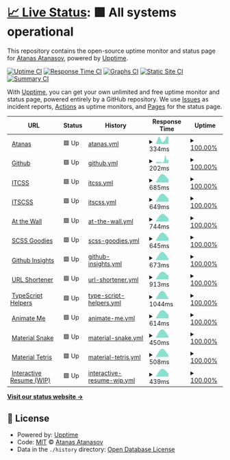 # [📈 Live Status](https://scriptex.github.io/uptime): <!--live status--> **🟩 All systems operational**

This repository contains the open-source uptime monitor and status page for [Atanas Atanasov](https://atanas.info), powered by [Upptime](https://github.com/upptime/upptime).

[![Uptime CI](https://github.com/scriptex/uptime/workflows/Uptime%20CI/badge.svg)](https://github.com/scriptex/uptime/actions?query=workflow%3A%22Uptime+CI%22)
[![Response Time CI](https://github.com/scriptex/uptime/workflows/Response%20Time%20CI/badge.svg)](https://github.com/scriptex/uptime/actions?query=workflow%3A%22Response+Time+CI%22)
[![Graphs CI](https://github.com/scriptex/uptime/workflows/Graphs%20CI/badge.svg)](https://github.com/scriptex/uptime/actions?query=workflow%3A%22Graphs+CI%22)
[![Static Site CI](https://github.com/scriptex/uptime/workflows/Static%20Site%20CI/badge.svg)](https://github.com/scriptex/uptime/actions?query=workflow%3A%22Static+Site+CI%22)
[![Summary CI](https://github.com/scriptex/uptime/workflows/Summary%20CI/badge.svg)](https://github.com/scriptex/uptime/actions?query=workflow%3A%22Summary+CI%22)

With [Upptime](https://upptime.js.org), you can get your own unlimited and free uptime monitor and status page, powered entirely by a GitHub repository. We use [Issues](https://github.com/scriptex/uptime/issues) as incident reports, [Actions](https://github.com/scriptex/uptime/actions) as uptime monitors, and [Pages](https://scriptex.github.io/uptime) for the status page.

<!--start: status pages-->
<!-- This summary is generated by Upptime (https://github.com/upptime/upptime) -->
<!-- Do not edit this manually, your changes will be overwritten -->
<!-- prettier-ignore -->
| URL | Status | History | Response Time | Uptime |
| --- | ------ | ------- | ------------- | ------ |
| <img alt="" src="https://favicons.githubusercontent.com/atanas.info" height="13"> [Atanas](https://atanas.info) | 🟩 Up | [atanas.yml](https://github.com/scriptex/uptime/commits/master/history/atanas.yml) | <details><summary><img alt="Response time graph" src="./graphs/atanas/response-time-week.png" height="20"> 334ms</summary><br><a href="https://scriptex.github.io/uptime/history/atanas"><img alt="Response time 334" src="https://img.shields.io/endpoint?url=https%3A%2F%2Fraw.githubusercontent.com%2Fscriptex%2Fuptime%2Fmaster%2Fapi%2Fatanas%2Fresponse-time.json"></a><br><a href="https://scriptex.github.io/uptime/history/atanas"><img alt="24-hour response time 504" src="https://img.shields.io/endpoint?url=https%3A%2F%2Fraw.githubusercontent.com%2Fscriptex%2Fuptime%2Fmaster%2Fapi%2Fatanas%2Fresponse-time-day.json"></a><br><a href="https://scriptex.github.io/uptime/history/atanas"><img alt="7-day response time 334" src="https://img.shields.io/endpoint?url=https%3A%2F%2Fraw.githubusercontent.com%2Fscriptex%2Fuptime%2Fmaster%2Fapi%2Fatanas%2Fresponse-time-week.json"></a><br><a href="https://scriptex.github.io/uptime/history/atanas"><img alt="30-day response time 334" src="https://img.shields.io/endpoint?url=https%3A%2F%2Fraw.githubusercontent.com%2Fscriptex%2Fuptime%2Fmaster%2Fapi%2Fatanas%2Fresponse-time-month.json"></a><br><a href="https://scriptex.github.io/uptime/history/atanas"><img alt="1-year response time 334" src="https://img.shields.io/endpoint?url=https%3A%2F%2Fraw.githubusercontent.com%2Fscriptex%2Fuptime%2Fmaster%2Fapi%2Fatanas%2Fresponse-time-year.json"></a></details> | <details><summary><a href="https://scriptex.github.io/uptime/history/atanas">100.00%</a></summary><a href="https://scriptex.github.io/uptime/history/atanas"><img alt="All-time uptime 100.00%" src="https://img.shields.io/endpoint?url=https%3A%2F%2Fraw.githubusercontent.com%2Fscriptex%2Fuptime%2Fmaster%2Fapi%2Fatanas%2Fuptime.json"></a><br><a href="https://scriptex.github.io/uptime/history/atanas"><img alt="24-hour uptime 100.00%" src="https://img.shields.io/endpoint?url=https%3A%2F%2Fraw.githubusercontent.com%2Fscriptex%2Fuptime%2Fmaster%2Fapi%2Fatanas%2Fuptime-day.json"></a><br><a href="https://scriptex.github.io/uptime/history/atanas"><img alt="7-day uptime 100.00%" src="https://img.shields.io/endpoint?url=https%3A%2F%2Fraw.githubusercontent.com%2Fscriptex%2Fuptime%2Fmaster%2Fapi%2Fatanas%2Fuptime-week.json"></a><br><a href="https://scriptex.github.io/uptime/history/atanas"><img alt="30-day uptime 100.00%" src="https://img.shields.io/endpoint?url=https%3A%2F%2Fraw.githubusercontent.com%2Fscriptex%2Fuptime%2Fmaster%2Fapi%2Fatanas%2Fuptime-month.json"></a><br><a href="https://scriptex.github.io/uptime/history/atanas"><img alt="1-year uptime 100.00%" src="https://img.shields.io/endpoint?url=https%3A%2F%2Fraw.githubusercontent.com%2Fscriptex%2Fuptime%2Fmaster%2Fapi%2Fatanas%2Fuptime-year.json"></a></details>
| <img alt="" src="https://favicons.githubusercontent.com/github.com" height="13"> [Github](https://github.com) | 🟩 Up | [github.yml](https://github.com/scriptex/uptime/commits/master/history/github.yml) | <details><summary><img alt="Response time graph" src="./graphs/github/response-time-week.png" height="20"> 202ms</summary><br><a href="https://scriptex.github.io/uptime/history/github"><img alt="Response time 202" src="https://img.shields.io/endpoint?url=https%3A%2F%2Fraw.githubusercontent.com%2Fscriptex%2Fuptime%2Fmaster%2Fapi%2Fgithub%2Fresponse-time.json"></a><br><a href="https://scriptex.github.io/uptime/history/github"><img alt="24-hour response time 266" src="https://img.shields.io/endpoint?url=https%3A%2F%2Fraw.githubusercontent.com%2Fscriptex%2Fuptime%2Fmaster%2Fapi%2Fgithub%2Fresponse-time-day.json"></a><br><a href="https://scriptex.github.io/uptime/history/github"><img alt="7-day response time 202" src="https://img.shields.io/endpoint?url=https%3A%2F%2Fraw.githubusercontent.com%2Fscriptex%2Fuptime%2Fmaster%2Fapi%2Fgithub%2Fresponse-time-week.json"></a><br><a href="https://scriptex.github.io/uptime/history/github"><img alt="30-day response time 202" src="https://img.shields.io/endpoint?url=https%3A%2F%2Fraw.githubusercontent.com%2Fscriptex%2Fuptime%2Fmaster%2Fapi%2Fgithub%2Fresponse-time-month.json"></a><br><a href="https://scriptex.github.io/uptime/history/github"><img alt="1-year response time 202" src="https://img.shields.io/endpoint?url=https%3A%2F%2Fraw.githubusercontent.com%2Fscriptex%2Fuptime%2Fmaster%2Fapi%2Fgithub%2Fresponse-time-year.json"></a></details> | <details><summary><a href="https://scriptex.github.io/uptime/history/github">100.00%</a></summary><a href="https://scriptex.github.io/uptime/history/github"><img alt="All-time uptime 100.00%" src="https://img.shields.io/endpoint?url=https%3A%2F%2Fraw.githubusercontent.com%2Fscriptex%2Fuptime%2Fmaster%2Fapi%2Fgithub%2Fuptime.json"></a><br><a href="https://scriptex.github.io/uptime/history/github"><img alt="24-hour uptime 100.00%" src="https://img.shields.io/endpoint?url=https%3A%2F%2Fraw.githubusercontent.com%2Fscriptex%2Fuptime%2Fmaster%2Fapi%2Fgithub%2Fuptime-day.json"></a><br><a href="https://scriptex.github.io/uptime/history/github"><img alt="7-day uptime 100.00%" src="https://img.shields.io/endpoint?url=https%3A%2F%2Fraw.githubusercontent.com%2Fscriptex%2Fuptime%2Fmaster%2Fapi%2Fgithub%2Fuptime-week.json"></a><br><a href="https://scriptex.github.io/uptime/history/github"><img alt="30-day uptime 100.00%" src="https://img.shields.io/endpoint?url=https%3A%2F%2Fraw.githubusercontent.com%2Fscriptex%2Fuptime%2Fmaster%2Fapi%2Fgithub%2Fuptime-month.json"></a><br><a href="https://scriptex.github.io/uptime/history/github"><img alt="1-year uptime 100.00%" src="https://img.shields.io/endpoint?url=https%3A%2F%2Fraw.githubusercontent.com%2Fscriptex%2Fuptime%2Fmaster%2Fapi%2Fgithub%2Fuptime-year.json"></a></details>
| <img alt="" src="https://favicons.githubusercontent.com/itcss.atanas.info" height="13"> [ITCSS](https://itcss.atanas.info) | 🟩 Up | [itcss.yml](https://github.com/scriptex/uptime/commits/master/history/itcss.yml) | <details><summary><img alt="Response time graph" src="./graphs/itcss/response-time-week.png" height="20"> 685ms</summary><br><a href="https://scriptex.github.io/uptime/history/itcss"><img alt="Response time 685" src="https://img.shields.io/endpoint?url=https%3A%2F%2Fraw.githubusercontent.com%2Fscriptex%2Fuptime%2Fmaster%2Fapi%2Fitcss%2Fresponse-time.json"></a><br><a href="https://scriptex.github.io/uptime/history/itcss"><img alt="24-hour response time 685" src="https://img.shields.io/endpoint?url=https%3A%2F%2Fraw.githubusercontent.com%2Fscriptex%2Fuptime%2Fmaster%2Fapi%2Fitcss%2Fresponse-time-day.json"></a><br><a href="https://scriptex.github.io/uptime/history/itcss"><img alt="7-day response time 685" src="https://img.shields.io/endpoint?url=https%3A%2F%2Fraw.githubusercontent.com%2Fscriptex%2Fuptime%2Fmaster%2Fapi%2Fitcss%2Fresponse-time-week.json"></a><br><a href="https://scriptex.github.io/uptime/history/itcss"><img alt="30-day response time 685" src="https://img.shields.io/endpoint?url=https%3A%2F%2Fraw.githubusercontent.com%2Fscriptex%2Fuptime%2Fmaster%2Fapi%2Fitcss%2Fresponse-time-month.json"></a><br><a href="https://scriptex.github.io/uptime/history/itcss"><img alt="1-year response time 685" src="https://img.shields.io/endpoint?url=https%3A%2F%2Fraw.githubusercontent.com%2Fscriptex%2Fuptime%2Fmaster%2Fapi%2Fitcss%2Fresponse-time-year.json"></a></details> | <details><summary><a href="https://scriptex.github.io/uptime/history/itcss">100.00%</a></summary><a href="https://scriptex.github.io/uptime/history/itcss"><img alt="All-time uptime 100.00%" src="https://img.shields.io/endpoint?url=https%3A%2F%2Fraw.githubusercontent.com%2Fscriptex%2Fuptime%2Fmaster%2Fapi%2Fitcss%2Fuptime.json"></a><br><a href="https://scriptex.github.io/uptime/history/itcss"><img alt="24-hour uptime 100.00%" src="https://img.shields.io/endpoint?url=https%3A%2F%2Fraw.githubusercontent.com%2Fscriptex%2Fuptime%2Fmaster%2Fapi%2Fitcss%2Fuptime-day.json"></a><br><a href="https://scriptex.github.io/uptime/history/itcss"><img alt="7-day uptime 100.00%" src="https://img.shields.io/endpoint?url=https%3A%2F%2Fraw.githubusercontent.com%2Fscriptex%2Fuptime%2Fmaster%2Fapi%2Fitcss%2Fuptime-week.json"></a><br><a href="https://scriptex.github.io/uptime/history/itcss"><img alt="30-day uptime 100.00%" src="https://img.shields.io/endpoint?url=https%3A%2F%2Fraw.githubusercontent.com%2Fscriptex%2Fuptime%2Fmaster%2Fapi%2Fitcss%2Fuptime-month.json"></a><br><a href="https://scriptex.github.io/uptime/history/itcss"><img alt="1-year uptime 100.00%" src="https://img.shields.io/endpoint?url=https%3A%2F%2Fraw.githubusercontent.com%2Fscriptex%2Fuptime%2Fmaster%2Fapi%2Fitcss%2Fuptime-year.json"></a></details>
| <img alt="" src="https://favicons.githubusercontent.com/itscss.atanas.info" height="13"> [ITSCSS](https://itscss.atanas.info) | 🟩 Up | [itscss.yml](https://github.com/scriptex/uptime/commits/master/history/itscss.yml) | <details><summary><img alt="Response time graph" src="./graphs/itscss/response-time-week.png" height="20"> 649ms</summary><br><a href="https://scriptex.github.io/uptime/history/itscss"><img alt="Response time 649" src="https://img.shields.io/endpoint?url=https%3A%2F%2Fraw.githubusercontent.com%2Fscriptex%2Fuptime%2Fmaster%2Fapi%2Fitscss%2Fresponse-time.json"></a><br><a href="https://scriptex.github.io/uptime/history/itscss"><img alt="24-hour response time 649" src="https://img.shields.io/endpoint?url=https%3A%2F%2Fraw.githubusercontent.com%2Fscriptex%2Fuptime%2Fmaster%2Fapi%2Fitscss%2Fresponse-time-day.json"></a><br><a href="https://scriptex.github.io/uptime/history/itscss"><img alt="7-day response time 649" src="https://img.shields.io/endpoint?url=https%3A%2F%2Fraw.githubusercontent.com%2Fscriptex%2Fuptime%2Fmaster%2Fapi%2Fitscss%2Fresponse-time-week.json"></a><br><a href="https://scriptex.github.io/uptime/history/itscss"><img alt="30-day response time 649" src="https://img.shields.io/endpoint?url=https%3A%2F%2Fraw.githubusercontent.com%2Fscriptex%2Fuptime%2Fmaster%2Fapi%2Fitscss%2Fresponse-time-month.json"></a><br><a href="https://scriptex.github.io/uptime/history/itscss"><img alt="1-year response time 649" src="https://img.shields.io/endpoint?url=https%3A%2F%2Fraw.githubusercontent.com%2Fscriptex%2Fuptime%2Fmaster%2Fapi%2Fitscss%2Fresponse-time-year.json"></a></details> | <details><summary><a href="https://scriptex.github.io/uptime/history/itscss">100.00%</a></summary><a href="https://scriptex.github.io/uptime/history/itscss"><img alt="All-time uptime 100.00%" src="https://img.shields.io/endpoint?url=https%3A%2F%2Fraw.githubusercontent.com%2Fscriptex%2Fuptime%2Fmaster%2Fapi%2Fitscss%2Fuptime.json"></a><br><a href="https://scriptex.github.io/uptime/history/itscss"><img alt="24-hour uptime 100.00%" src="https://img.shields.io/endpoint?url=https%3A%2F%2Fraw.githubusercontent.com%2Fscriptex%2Fuptime%2Fmaster%2Fapi%2Fitscss%2Fuptime-day.json"></a><br><a href="https://scriptex.github.io/uptime/history/itscss"><img alt="7-day uptime 100.00%" src="https://img.shields.io/endpoint?url=https%3A%2F%2Fraw.githubusercontent.com%2Fscriptex%2Fuptime%2Fmaster%2Fapi%2Fitscss%2Fuptime-week.json"></a><br><a href="https://scriptex.github.io/uptime/history/itscss"><img alt="30-day uptime 100.00%" src="https://img.shields.io/endpoint?url=https%3A%2F%2Fraw.githubusercontent.com%2Fscriptex%2Fuptime%2Fmaster%2Fapi%2Fitscss%2Fuptime-month.json"></a><br><a href="https://scriptex.github.io/uptime/history/itscss"><img alt="1-year uptime 100.00%" src="https://img.shields.io/endpoint?url=https%3A%2F%2Fraw.githubusercontent.com%2Fscriptex%2Fuptime%2Fmaster%2Fapi%2Fitscss%2Fuptime-year.json"></a></details>
| <img alt="" src="https://favicons.githubusercontent.com/at-the-wall.atanas.info" height="13"> [At the Wall](https://at-the-wall.atanas.info) | 🟩 Up | [at-the-wall.yml](https://github.com/scriptex/uptime/commits/master/history/at-the-wall.yml) | <details><summary><img alt="Response time graph" src="./graphs/at-the-wall/response-time-week.png" height="20"> 744ms</summary><br><a href="https://scriptex.github.io/uptime/history/at-the-wall"><img alt="Response time 744" src="https://img.shields.io/endpoint?url=https%3A%2F%2Fraw.githubusercontent.com%2Fscriptex%2Fuptime%2Fmaster%2Fapi%2Fat-the-wall%2Fresponse-time.json"></a><br><a href="https://scriptex.github.io/uptime/history/at-the-wall"><img alt="24-hour response time 744" src="https://img.shields.io/endpoint?url=https%3A%2F%2Fraw.githubusercontent.com%2Fscriptex%2Fuptime%2Fmaster%2Fapi%2Fat-the-wall%2Fresponse-time-day.json"></a><br><a href="https://scriptex.github.io/uptime/history/at-the-wall"><img alt="7-day response time 744" src="https://img.shields.io/endpoint?url=https%3A%2F%2Fraw.githubusercontent.com%2Fscriptex%2Fuptime%2Fmaster%2Fapi%2Fat-the-wall%2Fresponse-time-week.json"></a><br><a href="https://scriptex.github.io/uptime/history/at-the-wall"><img alt="30-day response time 744" src="https://img.shields.io/endpoint?url=https%3A%2F%2Fraw.githubusercontent.com%2Fscriptex%2Fuptime%2Fmaster%2Fapi%2Fat-the-wall%2Fresponse-time-month.json"></a><br><a href="https://scriptex.github.io/uptime/history/at-the-wall"><img alt="1-year response time 744" src="https://img.shields.io/endpoint?url=https%3A%2F%2Fraw.githubusercontent.com%2Fscriptex%2Fuptime%2Fmaster%2Fapi%2Fat-the-wall%2Fresponse-time-year.json"></a></details> | <details><summary><a href="https://scriptex.github.io/uptime/history/at-the-wall">100.00%</a></summary><a href="https://scriptex.github.io/uptime/history/at-the-wall"><img alt="All-time uptime 100.00%" src="https://img.shields.io/endpoint?url=https%3A%2F%2Fraw.githubusercontent.com%2Fscriptex%2Fuptime%2Fmaster%2Fapi%2Fat-the-wall%2Fuptime.json"></a><br><a href="https://scriptex.github.io/uptime/history/at-the-wall"><img alt="24-hour uptime 100.00%" src="https://img.shields.io/endpoint?url=https%3A%2F%2Fraw.githubusercontent.com%2Fscriptex%2Fuptime%2Fmaster%2Fapi%2Fat-the-wall%2Fuptime-day.json"></a><br><a href="https://scriptex.github.io/uptime/history/at-the-wall"><img alt="7-day uptime 100.00%" src="https://img.shields.io/endpoint?url=https%3A%2F%2Fraw.githubusercontent.com%2Fscriptex%2Fuptime%2Fmaster%2Fapi%2Fat-the-wall%2Fuptime-week.json"></a><br><a href="https://scriptex.github.io/uptime/history/at-the-wall"><img alt="30-day uptime 100.00%" src="https://img.shields.io/endpoint?url=https%3A%2F%2Fraw.githubusercontent.com%2Fscriptex%2Fuptime%2Fmaster%2Fapi%2Fat-the-wall%2Fuptime-month.json"></a><br><a href="https://scriptex.github.io/uptime/history/at-the-wall"><img alt="1-year uptime 100.00%" src="https://img.shields.io/endpoint?url=https%3A%2F%2Fraw.githubusercontent.com%2Fscriptex%2Fuptime%2Fmaster%2Fapi%2Fat-the-wall%2Fuptime-year.json"></a></details>
| <img alt="" src="https://favicons.githubusercontent.com/scss-goodies.atanas.info" height="13"> [SCSS Goodies](https://scss-goodies.atanas.info) | 🟩 Up | [scss-goodies.yml](https://github.com/scriptex/uptime/commits/master/history/scss-goodies.yml) | <details><summary><img alt="Response time graph" src="./graphs/scss-goodies/response-time-week.png" height="20"> 645ms</summary><br><a href="https://scriptex.github.io/uptime/history/scss-goodies"><img alt="Response time 645" src="https://img.shields.io/endpoint?url=https%3A%2F%2Fraw.githubusercontent.com%2Fscriptex%2Fuptime%2Fmaster%2Fapi%2Fscss-goodies%2Fresponse-time.json"></a><br><a href="https://scriptex.github.io/uptime/history/scss-goodies"><img alt="24-hour response time 645" src="https://img.shields.io/endpoint?url=https%3A%2F%2Fraw.githubusercontent.com%2Fscriptex%2Fuptime%2Fmaster%2Fapi%2Fscss-goodies%2Fresponse-time-day.json"></a><br><a href="https://scriptex.github.io/uptime/history/scss-goodies"><img alt="7-day response time 645" src="https://img.shields.io/endpoint?url=https%3A%2F%2Fraw.githubusercontent.com%2Fscriptex%2Fuptime%2Fmaster%2Fapi%2Fscss-goodies%2Fresponse-time-week.json"></a><br><a href="https://scriptex.github.io/uptime/history/scss-goodies"><img alt="30-day response time 645" src="https://img.shields.io/endpoint?url=https%3A%2F%2Fraw.githubusercontent.com%2Fscriptex%2Fuptime%2Fmaster%2Fapi%2Fscss-goodies%2Fresponse-time-month.json"></a><br><a href="https://scriptex.github.io/uptime/history/scss-goodies"><img alt="1-year response time 645" src="https://img.shields.io/endpoint?url=https%3A%2F%2Fraw.githubusercontent.com%2Fscriptex%2Fuptime%2Fmaster%2Fapi%2Fscss-goodies%2Fresponse-time-year.json"></a></details> | <details><summary><a href="https://scriptex.github.io/uptime/history/scss-goodies">100.00%</a></summary><a href="https://scriptex.github.io/uptime/history/scss-goodies"><img alt="All-time uptime 100.00%" src="https://img.shields.io/endpoint?url=https%3A%2F%2Fraw.githubusercontent.com%2Fscriptex%2Fuptime%2Fmaster%2Fapi%2Fscss-goodies%2Fuptime.json"></a><br><a href="https://scriptex.github.io/uptime/history/scss-goodies"><img alt="24-hour uptime 100.00%" src="https://img.shields.io/endpoint?url=https%3A%2F%2Fraw.githubusercontent.com%2Fscriptex%2Fuptime%2Fmaster%2Fapi%2Fscss-goodies%2Fuptime-day.json"></a><br><a href="https://scriptex.github.io/uptime/history/scss-goodies"><img alt="7-day uptime 100.00%" src="https://img.shields.io/endpoint?url=https%3A%2F%2Fraw.githubusercontent.com%2Fscriptex%2Fuptime%2Fmaster%2Fapi%2Fscss-goodies%2Fuptime-week.json"></a><br><a href="https://scriptex.github.io/uptime/history/scss-goodies"><img alt="30-day uptime 100.00%" src="https://img.shields.io/endpoint?url=https%3A%2F%2Fraw.githubusercontent.com%2Fscriptex%2Fuptime%2Fmaster%2Fapi%2Fscss-goodies%2Fuptime-month.json"></a><br><a href="https://scriptex.github.io/uptime/history/scss-goodies"><img alt="1-year uptime 100.00%" src="https://img.shields.io/endpoint?url=https%3A%2F%2Fraw.githubusercontent.com%2Fscriptex%2Fuptime%2Fmaster%2Fapi%2Fscss-goodies%2Fuptime-year.json"></a></details>
| <img alt="" src="https://favicons.githubusercontent.com/github-insights.atanas.info" height="13"> [Github Insights](https://github-insights.atanas.info) | 🟩 Up | [github-insights.yml](https://github.com/scriptex/uptime/commits/master/history/github-insights.yml) | <details><summary><img alt="Response time graph" src="./graphs/github-insights/response-time-week.png" height="20"> 673ms</summary><br><a href="https://scriptex.github.io/uptime/history/github-insights"><img alt="Response time 673" src="https://img.shields.io/endpoint?url=https%3A%2F%2Fraw.githubusercontent.com%2Fscriptex%2Fuptime%2Fmaster%2Fapi%2Fgithub-insights%2Fresponse-time.json"></a><br><a href="https://scriptex.github.io/uptime/history/github-insights"><img alt="24-hour response time 673" src="https://img.shields.io/endpoint?url=https%3A%2F%2Fraw.githubusercontent.com%2Fscriptex%2Fuptime%2Fmaster%2Fapi%2Fgithub-insights%2Fresponse-time-day.json"></a><br><a href="https://scriptex.github.io/uptime/history/github-insights"><img alt="7-day response time 673" src="https://img.shields.io/endpoint?url=https%3A%2F%2Fraw.githubusercontent.com%2Fscriptex%2Fuptime%2Fmaster%2Fapi%2Fgithub-insights%2Fresponse-time-week.json"></a><br><a href="https://scriptex.github.io/uptime/history/github-insights"><img alt="30-day response time 673" src="https://img.shields.io/endpoint?url=https%3A%2F%2Fraw.githubusercontent.com%2Fscriptex%2Fuptime%2Fmaster%2Fapi%2Fgithub-insights%2Fresponse-time-month.json"></a><br><a href="https://scriptex.github.io/uptime/history/github-insights"><img alt="1-year response time 673" src="https://img.shields.io/endpoint?url=https%3A%2F%2Fraw.githubusercontent.com%2Fscriptex%2Fuptime%2Fmaster%2Fapi%2Fgithub-insights%2Fresponse-time-year.json"></a></details> | <details><summary><a href="https://scriptex.github.io/uptime/history/github-insights">100.00%</a></summary><a href="https://scriptex.github.io/uptime/history/github-insights"><img alt="All-time uptime 100.00%" src="https://img.shields.io/endpoint?url=https%3A%2F%2Fraw.githubusercontent.com%2Fscriptex%2Fuptime%2Fmaster%2Fapi%2Fgithub-insights%2Fuptime.json"></a><br><a href="https://scriptex.github.io/uptime/history/github-insights"><img alt="24-hour uptime 100.00%" src="https://img.shields.io/endpoint?url=https%3A%2F%2Fraw.githubusercontent.com%2Fscriptex%2Fuptime%2Fmaster%2Fapi%2Fgithub-insights%2Fuptime-day.json"></a><br><a href="https://scriptex.github.io/uptime/history/github-insights"><img alt="7-day uptime 100.00%" src="https://img.shields.io/endpoint?url=https%3A%2F%2Fraw.githubusercontent.com%2Fscriptex%2Fuptime%2Fmaster%2Fapi%2Fgithub-insights%2Fuptime-week.json"></a><br><a href="https://scriptex.github.io/uptime/history/github-insights"><img alt="30-day uptime 100.00%" src="https://img.shields.io/endpoint?url=https%3A%2F%2Fraw.githubusercontent.com%2Fscriptex%2Fuptime%2Fmaster%2Fapi%2Fgithub-insights%2Fuptime-month.json"></a><br><a href="https://scriptex.github.io/uptime/history/github-insights"><img alt="1-year uptime 100.00%" src="https://img.shields.io/endpoint?url=https%3A%2F%2Fraw.githubusercontent.com%2Fscriptex%2Fuptime%2Fmaster%2Fapi%2Fgithub-insights%2Fuptime-year.json"></a></details>
| <img alt="" src="https://favicons.githubusercontent.com/atanas.ml" height="13"> [URL Shortener](https://atanas.ml) | 🟩 Up | [url-shortener.yml](https://github.com/scriptex/uptime/commits/master/history/url-shortener.yml) | <details><summary><img alt="Response time graph" src="./graphs/url-shortener/response-time-week.png" height="20"> 913ms</summary><br><a href="https://scriptex.github.io/uptime/history/url-shortener"><img alt="Response time 913" src="https://img.shields.io/endpoint?url=https%3A%2F%2Fraw.githubusercontent.com%2Fscriptex%2Fuptime%2Fmaster%2Fapi%2Furl-shortener%2Fresponse-time.json"></a><br><a href="https://scriptex.github.io/uptime/history/url-shortener"><img alt="24-hour response time 913" src="https://img.shields.io/endpoint?url=https%3A%2F%2Fraw.githubusercontent.com%2Fscriptex%2Fuptime%2Fmaster%2Fapi%2Furl-shortener%2Fresponse-time-day.json"></a><br><a href="https://scriptex.github.io/uptime/history/url-shortener"><img alt="7-day response time 913" src="https://img.shields.io/endpoint?url=https%3A%2F%2Fraw.githubusercontent.com%2Fscriptex%2Fuptime%2Fmaster%2Fapi%2Furl-shortener%2Fresponse-time-week.json"></a><br><a href="https://scriptex.github.io/uptime/history/url-shortener"><img alt="30-day response time 913" src="https://img.shields.io/endpoint?url=https%3A%2F%2Fraw.githubusercontent.com%2Fscriptex%2Fuptime%2Fmaster%2Fapi%2Furl-shortener%2Fresponse-time-month.json"></a><br><a href="https://scriptex.github.io/uptime/history/url-shortener"><img alt="1-year response time 913" src="https://img.shields.io/endpoint?url=https%3A%2F%2Fraw.githubusercontent.com%2Fscriptex%2Fuptime%2Fmaster%2Fapi%2Furl-shortener%2Fresponse-time-year.json"></a></details> | <details><summary><a href="https://scriptex.github.io/uptime/history/url-shortener">100.00%</a></summary><a href="https://scriptex.github.io/uptime/history/url-shortener"><img alt="All-time uptime 100.00%" src="https://img.shields.io/endpoint?url=https%3A%2F%2Fraw.githubusercontent.com%2Fscriptex%2Fuptime%2Fmaster%2Fapi%2Furl-shortener%2Fuptime.json"></a><br><a href="https://scriptex.github.io/uptime/history/url-shortener"><img alt="24-hour uptime 100.00%" src="https://img.shields.io/endpoint?url=https%3A%2F%2Fraw.githubusercontent.com%2Fscriptex%2Fuptime%2Fmaster%2Fapi%2Furl-shortener%2Fuptime-day.json"></a><br><a href="https://scriptex.github.io/uptime/history/url-shortener"><img alt="7-day uptime 100.00%" src="https://img.shields.io/endpoint?url=https%3A%2F%2Fraw.githubusercontent.com%2Fscriptex%2Fuptime%2Fmaster%2Fapi%2Furl-shortener%2Fuptime-week.json"></a><br><a href="https://scriptex.github.io/uptime/history/url-shortener"><img alt="30-day uptime 100.00%" src="https://img.shields.io/endpoint?url=https%3A%2F%2Fraw.githubusercontent.com%2Fscriptex%2Fuptime%2Fmaster%2Fapi%2Furl-shortener%2Fuptime-month.json"></a><br><a href="https://scriptex.github.io/uptime/history/url-shortener"><img alt="1-year uptime 100.00%" src="https://img.shields.io/endpoint?url=https%3A%2F%2Fraw.githubusercontent.com%2Fscriptex%2Fuptime%2Fmaster%2Fapi%2Furl-shortener%2Fuptime-year.json"></a></details>
| <img alt="" src="https://favicons.githubusercontent.com/ts-helpers.atanas.info" height="13"> [TypeScript Helpers](https://ts-helpers.atanas.info) | 🟩 Up | [type-script-helpers.yml](https://github.com/scriptex/uptime/commits/master/history/type-script-helpers.yml) | <details><summary><img alt="Response time graph" src="./graphs/type-script-helpers/response-time-week.png" height="20"> 1044ms</summary><br><a href="https://scriptex.github.io/uptime/history/type-script-helpers"><img alt="Response time 1044" src="https://img.shields.io/endpoint?url=https%3A%2F%2Fraw.githubusercontent.com%2Fscriptex%2Fuptime%2Fmaster%2Fapi%2Ftype-script-helpers%2Fresponse-time.json"></a><br><a href="https://scriptex.github.io/uptime/history/type-script-helpers"><img alt="24-hour response time 1044" src="https://img.shields.io/endpoint?url=https%3A%2F%2Fraw.githubusercontent.com%2Fscriptex%2Fuptime%2Fmaster%2Fapi%2Ftype-script-helpers%2Fresponse-time-day.json"></a><br><a href="https://scriptex.github.io/uptime/history/type-script-helpers"><img alt="7-day response time 1044" src="https://img.shields.io/endpoint?url=https%3A%2F%2Fraw.githubusercontent.com%2Fscriptex%2Fuptime%2Fmaster%2Fapi%2Ftype-script-helpers%2Fresponse-time-week.json"></a><br><a href="https://scriptex.github.io/uptime/history/type-script-helpers"><img alt="30-day response time 1044" src="https://img.shields.io/endpoint?url=https%3A%2F%2Fraw.githubusercontent.com%2Fscriptex%2Fuptime%2Fmaster%2Fapi%2Ftype-script-helpers%2Fresponse-time-month.json"></a><br><a href="https://scriptex.github.io/uptime/history/type-script-helpers"><img alt="1-year response time 1044" src="https://img.shields.io/endpoint?url=https%3A%2F%2Fraw.githubusercontent.com%2Fscriptex%2Fuptime%2Fmaster%2Fapi%2Ftype-script-helpers%2Fresponse-time-year.json"></a></details> | <details><summary><a href="https://scriptex.github.io/uptime/history/type-script-helpers">100.00%</a></summary><a href="https://scriptex.github.io/uptime/history/type-script-helpers"><img alt="All-time uptime 100.00%" src="https://img.shields.io/endpoint?url=https%3A%2F%2Fraw.githubusercontent.com%2Fscriptex%2Fuptime%2Fmaster%2Fapi%2Ftype-script-helpers%2Fuptime.json"></a><br><a href="https://scriptex.github.io/uptime/history/type-script-helpers"><img alt="24-hour uptime 100.00%" src="https://img.shields.io/endpoint?url=https%3A%2F%2Fraw.githubusercontent.com%2Fscriptex%2Fuptime%2Fmaster%2Fapi%2Ftype-script-helpers%2Fuptime-day.json"></a><br><a href="https://scriptex.github.io/uptime/history/type-script-helpers"><img alt="7-day uptime 100.00%" src="https://img.shields.io/endpoint?url=https%3A%2F%2Fraw.githubusercontent.com%2Fscriptex%2Fuptime%2Fmaster%2Fapi%2Ftype-script-helpers%2Fuptime-week.json"></a><br><a href="https://scriptex.github.io/uptime/history/type-script-helpers"><img alt="30-day uptime 100.00%" src="https://img.shields.io/endpoint?url=https%3A%2F%2Fraw.githubusercontent.com%2Fscriptex%2Fuptime%2Fmaster%2Fapi%2Ftype-script-helpers%2Fuptime-month.json"></a><br><a href="https://scriptex.github.io/uptime/history/type-script-helpers"><img alt="1-year uptime 100.00%" src="https://img.shields.io/endpoint?url=https%3A%2F%2Fraw.githubusercontent.com%2Fscriptex%2Fuptime%2Fmaster%2Fapi%2Ftype-script-helpers%2Fuptime-year.json"></a></details>
| <img alt="" src="https://favicons.githubusercontent.com/animate-me.atanas.info" height="13"> [Animate Me](https://animate-me.atanas.info) | 🟩 Up | [animate-me.yml](https://github.com/scriptex/uptime/commits/master/history/animate-me.yml) | <details><summary><img alt="Response time graph" src="./graphs/animate-me/response-time-week.png" height="20"> 614ms</summary><br><a href="https://scriptex.github.io/uptime/history/animate-me"><img alt="Response time 614" src="https://img.shields.io/endpoint?url=https%3A%2F%2Fraw.githubusercontent.com%2Fscriptex%2Fuptime%2Fmaster%2Fapi%2Fanimate-me%2Fresponse-time.json"></a><br><a href="https://scriptex.github.io/uptime/history/animate-me"><img alt="24-hour response time 614" src="https://img.shields.io/endpoint?url=https%3A%2F%2Fraw.githubusercontent.com%2Fscriptex%2Fuptime%2Fmaster%2Fapi%2Fanimate-me%2Fresponse-time-day.json"></a><br><a href="https://scriptex.github.io/uptime/history/animate-me"><img alt="7-day response time 614" src="https://img.shields.io/endpoint?url=https%3A%2F%2Fraw.githubusercontent.com%2Fscriptex%2Fuptime%2Fmaster%2Fapi%2Fanimate-me%2Fresponse-time-week.json"></a><br><a href="https://scriptex.github.io/uptime/history/animate-me"><img alt="30-day response time 614" src="https://img.shields.io/endpoint?url=https%3A%2F%2Fraw.githubusercontent.com%2Fscriptex%2Fuptime%2Fmaster%2Fapi%2Fanimate-me%2Fresponse-time-month.json"></a><br><a href="https://scriptex.github.io/uptime/history/animate-me"><img alt="1-year response time 614" src="https://img.shields.io/endpoint?url=https%3A%2F%2Fraw.githubusercontent.com%2Fscriptex%2Fuptime%2Fmaster%2Fapi%2Fanimate-me%2Fresponse-time-year.json"></a></details> | <details><summary><a href="https://scriptex.github.io/uptime/history/animate-me">100.00%</a></summary><a href="https://scriptex.github.io/uptime/history/animate-me"><img alt="All-time uptime 100.00%" src="https://img.shields.io/endpoint?url=https%3A%2F%2Fraw.githubusercontent.com%2Fscriptex%2Fuptime%2Fmaster%2Fapi%2Fanimate-me%2Fuptime.json"></a><br><a href="https://scriptex.github.io/uptime/history/animate-me"><img alt="24-hour uptime 100.00%" src="https://img.shields.io/endpoint?url=https%3A%2F%2Fraw.githubusercontent.com%2Fscriptex%2Fuptime%2Fmaster%2Fapi%2Fanimate-me%2Fuptime-day.json"></a><br><a href="https://scriptex.github.io/uptime/history/animate-me"><img alt="7-day uptime 100.00%" src="https://img.shields.io/endpoint?url=https%3A%2F%2Fraw.githubusercontent.com%2Fscriptex%2Fuptime%2Fmaster%2Fapi%2Fanimate-me%2Fuptime-week.json"></a><br><a href="https://scriptex.github.io/uptime/history/animate-me"><img alt="30-day uptime 100.00%" src="https://img.shields.io/endpoint?url=https%3A%2F%2Fraw.githubusercontent.com%2Fscriptex%2Fuptime%2Fmaster%2Fapi%2Fanimate-me%2Fuptime-month.json"></a><br><a href="https://scriptex.github.io/uptime/history/animate-me"><img alt="1-year uptime 100.00%" src="https://img.shields.io/endpoint?url=https%3A%2F%2Fraw.githubusercontent.com%2Fscriptex%2Fuptime%2Fmaster%2Fapi%2Fanimate-me%2Fuptime-year.json"></a></details>
| <img alt="" src="https://favicons.githubusercontent.com/snake.atanas.info" height="13"> [Material Snake](https://snake.atanas.info) | 🟩 Up | [material-snake.yml](https://github.com/scriptex/uptime/commits/master/history/material-snake.yml) | <details><summary><img alt="Response time graph" src="./graphs/material-snake/response-time-week.png" height="20"> 450ms</summary><br><a href="https://scriptex.github.io/uptime/history/material-snake"><img alt="Response time 450" src="https://img.shields.io/endpoint?url=https%3A%2F%2Fraw.githubusercontent.com%2Fscriptex%2Fuptime%2Fmaster%2Fapi%2Fmaterial-snake%2Fresponse-time.json"></a><br><a href="https://scriptex.github.io/uptime/history/material-snake"><img alt="24-hour response time 450" src="https://img.shields.io/endpoint?url=https%3A%2F%2Fraw.githubusercontent.com%2Fscriptex%2Fuptime%2Fmaster%2Fapi%2Fmaterial-snake%2Fresponse-time-day.json"></a><br><a href="https://scriptex.github.io/uptime/history/material-snake"><img alt="7-day response time 450" src="https://img.shields.io/endpoint?url=https%3A%2F%2Fraw.githubusercontent.com%2Fscriptex%2Fuptime%2Fmaster%2Fapi%2Fmaterial-snake%2Fresponse-time-week.json"></a><br><a href="https://scriptex.github.io/uptime/history/material-snake"><img alt="30-day response time 450" src="https://img.shields.io/endpoint?url=https%3A%2F%2Fraw.githubusercontent.com%2Fscriptex%2Fuptime%2Fmaster%2Fapi%2Fmaterial-snake%2Fresponse-time-month.json"></a><br><a href="https://scriptex.github.io/uptime/history/material-snake"><img alt="1-year response time 450" src="https://img.shields.io/endpoint?url=https%3A%2F%2Fraw.githubusercontent.com%2Fscriptex%2Fuptime%2Fmaster%2Fapi%2Fmaterial-snake%2Fresponse-time-year.json"></a></details> | <details><summary><a href="https://scriptex.github.io/uptime/history/material-snake">100.00%</a></summary><a href="https://scriptex.github.io/uptime/history/material-snake"><img alt="All-time uptime 100.00%" src="https://img.shields.io/endpoint?url=https%3A%2F%2Fraw.githubusercontent.com%2Fscriptex%2Fuptime%2Fmaster%2Fapi%2Fmaterial-snake%2Fuptime.json"></a><br><a href="https://scriptex.github.io/uptime/history/material-snake"><img alt="24-hour uptime 100.00%" src="https://img.shields.io/endpoint?url=https%3A%2F%2Fraw.githubusercontent.com%2Fscriptex%2Fuptime%2Fmaster%2Fapi%2Fmaterial-snake%2Fuptime-day.json"></a><br><a href="https://scriptex.github.io/uptime/history/material-snake"><img alt="7-day uptime 100.00%" src="https://img.shields.io/endpoint?url=https%3A%2F%2Fraw.githubusercontent.com%2Fscriptex%2Fuptime%2Fmaster%2Fapi%2Fmaterial-snake%2Fuptime-week.json"></a><br><a href="https://scriptex.github.io/uptime/history/material-snake"><img alt="30-day uptime 100.00%" src="https://img.shields.io/endpoint?url=https%3A%2F%2Fraw.githubusercontent.com%2Fscriptex%2Fuptime%2Fmaster%2Fapi%2Fmaterial-snake%2Fuptime-month.json"></a><br><a href="https://scriptex.github.io/uptime/history/material-snake"><img alt="1-year uptime 100.00%" src="https://img.shields.io/endpoint?url=https%3A%2F%2Fraw.githubusercontent.com%2Fscriptex%2Fuptime%2Fmaster%2Fapi%2Fmaterial-snake%2Fuptime-year.json"></a></details>
| <img alt="" src="https://favicons.githubusercontent.com/tetris.atanas.info" height="13"> [Material Tetris](https://tetris.atanas.info) | 🟩 Up | [material-tetris.yml](https://github.com/scriptex/uptime/commits/master/history/material-tetris.yml) | <details><summary><img alt="Response time graph" src="./graphs/material-tetris/response-time-week.png" height="20"> 508ms</summary><br><a href="https://scriptex.github.io/uptime/history/material-tetris"><img alt="Response time 508" src="https://img.shields.io/endpoint?url=https%3A%2F%2Fraw.githubusercontent.com%2Fscriptex%2Fuptime%2Fmaster%2Fapi%2Fmaterial-tetris%2Fresponse-time.json"></a><br><a href="https://scriptex.github.io/uptime/history/material-tetris"><img alt="24-hour response time 508" src="https://img.shields.io/endpoint?url=https%3A%2F%2Fraw.githubusercontent.com%2Fscriptex%2Fuptime%2Fmaster%2Fapi%2Fmaterial-tetris%2Fresponse-time-day.json"></a><br><a href="https://scriptex.github.io/uptime/history/material-tetris"><img alt="7-day response time 508" src="https://img.shields.io/endpoint?url=https%3A%2F%2Fraw.githubusercontent.com%2Fscriptex%2Fuptime%2Fmaster%2Fapi%2Fmaterial-tetris%2Fresponse-time-week.json"></a><br><a href="https://scriptex.github.io/uptime/history/material-tetris"><img alt="30-day response time 508" src="https://img.shields.io/endpoint?url=https%3A%2F%2Fraw.githubusercontent.com%2Fscriptex%2Fuptime%2Fmaster%2Fapi%2Fmaterial-tetris%2Fresponse-time-month.json"></a><br><a href="https://scriptex.github.io/uptime/history/material-tetris"><img alt="1-year response time 508" src="https://img.shields.io/endpoint?url=https%3A%2F%2Fraw.githubusercontent.com%2Fscriptex%2Fuptime%2Fmaster%2Fapi%2Fmaterial-tetris%2Fresponse-time-year.json"></a></details> | <details><summary><a href="https://scriptex.github.io/uptime/history/material-tetris">100.00%</a></summary><a href="https://scriptex.github.io/uptime/history/material-tetris"><img alt="All-time uptime 100.00%" src="https://img.shields.io/endpoint?url=https%3A%2F%2Fraw.githubusercontent.com%2Fscriptex%2Fuptime%2Fmaster%2Fapi%2Fmaterial-tetris%2Fuptime.json"></a><br><a href="https://scriptex.github.io/uptime/history/material-tetris"><img alt="24-hour uptime 100.00%" src="https://img.shields.io/endpoint?url=https%3A%2F%2Fraw.githubusercontent.com%2Fscriptex%2Fuptime%2Fmaster%2Fapi%2Fmaterial-tetris%2Fuptime-day.json"></a><br><a href="https://scriptex.github.io/uptime/history/material-tetris"><img alt="7-day uptime 100.00%" src="https://img.shields.io/endpoint?url=https%3A%2F%2Fraw.githubusercontent.com%2Fscriptex%2Fuptime%2Fmaster%2Fapi%2Fmaterial-tetris%2Fuptime-week.json"></a><br><a href="https://scriptex.github.io/uptime/history/material-tetris"><img alt="30-day uptime 100.00%" src="https://img.shields.io/endpoint?url=https%3A%2F%2Fraw.githubusercontent.com%2Fscriptex%2Fuptime%2Fmaster%2Fapi%2Fmaterial-tetris%2Fuptime-month.json"></a><br><a href="https://scriptex.github.io/uptime/history/material-tetris"><img alt="1-year uptime 100.00%" src="https://img.shields.io/endpoint?url=https%3A%2F%2Fraw.githubusercontent.com%2Fscriptex%2Fuptime%2Fmaster%2Fapi%2Fmaterial-tetris%2Fuptime-year.json"></a></details>
| <img alt="" src="https://favicons.githubusercontent.com/interactive-resume.atanas.info" height="13"> [Interactive Resume (WIP)](https://interactive-resume.atanas.info) | 🟩 Up | [interactive-resume-wip.yml](https://github.com/scriptex/uptime/commits/master/history/interactive-resume-wip.yml) | <details><summary><img alt="Response time graph" src="./graphs/interactive-resume-wip/response-time-week.png" height="20"> 439ms</summary><br><a href="https://scriptex.github.io/uptime/history/interactive-resume-wip"><img alt="Response time 439" src="https://img.shields.io/endpoint?url=https%3A%2F%2Fraw.githubusercontent.com%2Fscriptex%2Fuptime%2Fmaster%2Fapi%2Finteractive-resume-wip%2Fresponse-time.json"></a><br><a href="https://scriptex.github.io/uptime/history/interactive-resume-wip"><img alt="24-hour response time 439" src="https://img.shields.io/endpoint?url=https%3A%2F%2Fraw.githubusercontent.com%2Fscriptex%2Fuptime%2Fmaster%2Fapi%2Finteractive-resume-wip%2Fresponse-time-day.json"></a><br><a href="https://scriptex.github.io/uptime/history/interactive-resume-wip"><img alt="7-day response time 439" src="https://img.shields.io/endpoint?url=https%3A%2F%2Fraw.githubusercontent.com%2Fscriptex%2Fuptime%2Fmaster%2Fapi%2Finteractive-resume-wip%2Fresponse-time-week.json"></a><br><a href="https://scriptex.github.io/uptime/history/interactive-resume-wip"><img alt="30-day response time 439" src="https://img.shields.io/endpoint?url=https%3A%2F%2Fraw.githubusercontent.com%2Fscriptex%2Fuptime%2Fmaster%2Fapi%2Finteractive-resume-wip%2Fresponse-time-month.json"></a><br><a href="https://scriptex.github.io/uptime/history/interactive-resume-wip"><img alt="1-year response time 439" src="https://img.shields.io/endpoint?url=https%3A%2F%2Fraw.githubusercontent.com%2Fscriptex%2Fuptime%2Fmaster%2Fapi%2Finteractive-resume-wip%2Fresponse-time-year.json"></a></details> | <details><summary><a href="https://scriptex.github.io/uptime/history/interactive-resume-wip">100.00%</a></summary><a href="https://scriptex.github.io/uptime/history/interactive-resume-wip"><img alt="All-time uptime 100.00%" src="https://img.shields.io/endpoint?url=https%3A%2F%2Fraw.githubusercontent.com%2Fscriptex%2Fuptime%2Fmaster%2Fapi%2Finteractive-resume-wip%2Fuptime.json"></a><br><a href="https://scriptex.github.io/uptime/history/interactive-resume-wip"><img alt="24-hour uptime 100.00%" src="https://img.shields.io/endpoint?url=https%3A%2F%2Fraw.githubusercontent.com%2Fscriptex%2Fuptime%2Fmaster%2Fapi%2Finteractive-resume-wip%2Fuptime-day.json"></a><br><a href="https://scriptex.github.io/uptime/history/interactive-resume-wip"><img alt="7-day uptime 100.00%" src="https://img.shields.io/endpoint?url=https%3A%2F%2Fraw.githubusercontent.com%2Fscriptex%2Fuptime%2Fmaster%2Fapi%2Finteractive-resume-wip%2Fuptime-week.json"></a><br><a href="https://scriptex.github.io/uptime/history/interactive-resume-wip"><img alt="30-day uptime 100.00%" src="https://img.shields.io/endpoint?url=https%3A%2F%2Fraw.githubusercontent.com%2Fscriptex%2Fuptime%2Fmaster%2Fapi%2Finteractive-resume-wip%2Fuptime-month.json"></a><br><a href="https://scriptex.github.io/uptime/history/interactive-resume-wip"><img alt="1-year uptime 100.00%" src="https://img.shields.io/endpoint?url=https%3A%2F%2Fraw.githubusercontent.com%2Fscriptex%2Fuptime%2Fmaster%2Fapi%2Finteractive-resume-wip%2Fuptime-year.json"></a></details>

<!--end: status pages-->

[**Visit our status website →**](https://scriptex.github.io/uptime)

## 📄 License

- Powered by: [Upptime](https://github.com/upptime/upptime)
- Code: [MIT](./LICENSE) © [Atanas Atanasov](https://atanas.info)
- Data in the `./history` directory: [Open Database License](https://opendatacommons.org/licenses/odbl/1-0/)
